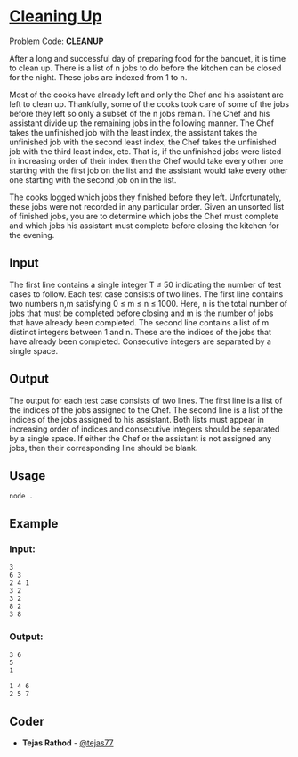 ﻿

# [Cleaning Up](https://www.codechef.com/problems/CLEANUP)
Problem Code: **CLEANUP**

After a long and successful day of preparing food for the banquet, it is time to clean up. There is a list of n jobs to do before the kitchen can be closed for the night. These jobs are indexed from 1 to n.

Most of the cooks have already left and only the Chef and his assistant are left to clean up. Thankfully, some of the cooks took care of some of the jobs before they left so only a subset of the n jobs remain. The Chef and his assistant divide up the remaining jobs in the following manner. The Chef takes the unfinished job with the least index, the assistant takes the unfinished job with the second least index, the Chef takes the unfinished job with the third least index, etc. That is, if the unfinished jobs were listed in increasing order of their index then the Chef would take every other one starting with the first job on the list and the assistant would take every other one starting with the second job on in the list.

The cooks logged which jobs they finished before they left. Unfortunately, these jobs were not recorded in any particular order. Given an unsorted list of finished jobs, you are to determine which jobs the Chef must complete and which jobs his assistant must complete before closing the kitchen for the evening.
## Input

The first line contains a single integer T ≤ 50 indicating the number of test cases to follow. Each test case consists of two lines. The first line contains two numbers n,m satisfying 0 ≤ m ≤ n ≤ 1000. Here, n is the total number of jobs that must be completed before closing and m is the number of jobs that have already been completed. The second line contains a list of m distinct integers between 1 and n. These are the indices of the jobs that have already been completed. Consecutive integers are separated by a single space.
## Output

The output for each test case consists of two lines. The first line is a list of the indices of the jobs assigned to the Chef. The second line is a list of the indices of the jobs assigned to his assistant. Both lists must appear in increasing order of indices and consecutive integers should be separated by a single space. If either the Chef or the assistant is not assigned any jobs, then their corresponding line should be blank.
## Usage

```
node .
```
## Example
### Input:
```
3
6 3
2 4 1
3 2
3 2
8 2
3 8
```
### Output:
```
3 6
5
1

1 4 6
2 5 7
```

## Coder

* **Tejas Rathod** - [@tejas77](https://github.com/tejas77)
